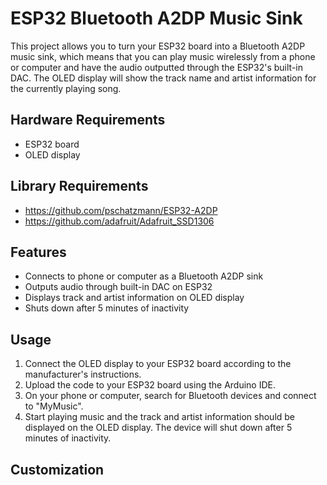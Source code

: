 # ESP32 Bluetooth A2DP Music Sink

This project allows you to turn your ESP32 board into a Bluetooth A2DP music sink, which means that you can play music wirelessly from a phone or computer and have the audio outputted through the ESP32's built-in DAC. The OLED display will show the track name and artist information for the currently playing song.

## Hardware Requirements

- ESP32 board
- OLED display

## Library Requirements
- https://github.com/pschatzmann/ESP32-A2DP
- https://github.com/adafruit/Adafruit_SSD1306

## Features

- Connects to phone or computer as a Bluetooth A2DP sink
- Outputs audio through built-in DAC on ESP32
- Displays track and artist information on OLED display
- Shuts down after 5 minutes of inactivity

## Usage

1. Connect the OLED display to your ESP32 board according to the manufacturer's instructions.
2. Upload the code to your ESP32 board using the Arduino IDE.
3. On your phone or computer, search for Bluetooth devices and connect to "MyMusic".
4. Start playing music and the track and artist information should be displayed on the OLED display. The device will shut down after 5 minutes of inactivity.

## Customization
